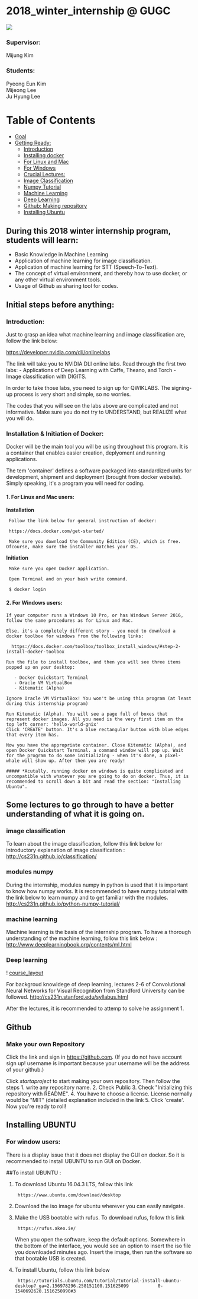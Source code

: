 # 2018_winter_internship @ GUGC
![](http://www.iias-iisa.org/wp-content/uploads/2017/03/logo_ugent_200_en.jpg)

### Supervisor:  
  Mijung Kim  

### Students:  
  Pyeong Eun Kim  
  Mijeong Lee  
  Ju Hyung Lee  

# Table of Contents
* [Goal](#goal)  
* [Getting Ready:](#initial)  
  * [Introduction](#introduction)  
  * [Installing docker](#docker)  
   * [For Linux and Mac](#linuxmac)  
   * [For Windows](#windows)  
  * [Crucial Lectures:](#csn)  
   * [Image Classification](#imclass)  
   * [Numpy Tutorial](#numpy)  
   * [Machine Learning](#ml)  
   * [Deep Learning](#mdl)  
  * [Github: Making repository](#github)  
  * [Installing Ubuntu](#ubuntu)  


## During this 2018 winter internship program, students will learn: <a name="goal"></a>

  - Basic Knowledge in Machine Learning
  - Application of machine learning for image classification.
  - Application of machine learning for STT (Speech-To-Text).
  - The concept of virtual environment, and thereby how to use docker, or any other virtual environment tools.
  - Usage of Github as sharing tool for codes.
 
  
  
## Initial steps before anything: <a name="initial"></a>

### Introduction: <a name="introduction"></a>

  Just to grasp an idea what machine learning and image classification are, follow the link below:
  
  https://developer.nvidia.com/dli/onlinelabs
  
  The link will take you to NVIDIA DLI online labs. Read through the first two labs:
    - Applications of Deep Learning with Caffe, Theano, and Torch
    - Image classification with DIGITS.
  
  In order to take those labs, you need to sign up for QWIKLABS. The signing-up process is very short and simple, so no worries.

  The codes that you will see on the labs above are complicated and not informative. Make sure you do not try to UNDERSTAND, but REALIZE what you will do.


### Installation & Initiation of Docker: <a name="docker"></a>
  
  Docker will be the main tool you will be using throughout this program. It is a container that enables easier creation, deplyoment and running applications.
  
  The tem 'container' defines a software packaged into standardized units for development, shipment and deployment (brought from docker website). Simply speaking, it's a program you will need for coding.
  
####  1. For Linux and Mac users: <a name="linuxmac"></a>
   
   **Installation**
    
     Follow the link below for general instruction of docker:
      
     https://docs.docker.com/get-started/
    
     Make sure you download the Community Edition (CE), which is free. Ofcourse, make sure the installer matches your OS.
    
   **Initiation**
   
     Make sure you open Docker application.
    
     Open Terminal and on your bash write command.
    
     $ docker login
    


####  2. For Windows users: <a name="windows"></a>
    
    If your computer runs a Windows 10 Pro, or has Windows Server 2016, follow the same procedures as for Linux and Mac.
    
    Else, it's a completely different story - you need to download a docker toolbox for windows from the following links:
    
      https://docs.docker.com/toolbox/toolbox_install_windows/#step-2-install-docker-toolbox
    
    Run the file to install toolbox, and then you will see three items popped up on your desktop: 
    
       - Docker Quickstart Terminal
       - Oracle VM VirtualBox
       - Kitematic (Alpha)
    
    Ignore Oracle VM VirtualBox! You won't be using this program (at least during this internship program)
    
    Run Kitematic (Alpha). You will see a page full of boxes that represent docker images. All you need is the very first item on the top left corner: 'hello-world-gnix'
    Click 'CREATE' button. It's a blue rectangular button with blue edges that every item has.
    
    Now you have the appropriate container. Close Kitematic (Alpha), and open Docker Quickstart Terminal. a command window will pop up. Wait for the program to do some initializing - when it's done, a pixel-whale will show up. After then you are ready!

    ##### *Acutally, running docker on windows is quite complicated and uncompatible with whatever you are going to do on docker. Thus, it is recommended to scroll down a bit and read the section: "Installing Ubuntu".
    
    
    
## Some lectures to go through to have a better understanding of what it is going on. <a name="csn"></a>

### image classification <a name="imclass"></a>
  
  To learn about the image classification, follow this link below for introductory explanation of image classification :
http://cs231n.github.io/classification/

### modules numpy <a name="numpy"></a>
  
  During the internship, modules numpy in python is used that it is important to know how numpy works. It is recommended to have numpy tutorial with the link below to learn numpy and to get familiar with the modules.
http://cs231n.github.io/python-numpy-tutorial/

### machine learning <a name="ml"></a>
  
  Machine learning is the basis of the internship program. To have a thorough understanding of the machine learning, follow this link below :
http://www.deeplearningbook.org/contents/ml.html

### Deep learning <a name="mdl"></a>

! [course_layout](\Users\user\Documents\workspace\intern\course_layout.png)

  For backgroud knowldege of deep learning, lectures 2-6 of Convolutional Neural Networks for Visual Recognition from Standford University can be followed. 
  http://cs231n.stanford.edu/syllabus.html
  
  After the lectures, it is recommended to attemp to solve he assignment 1.
  
  
## Github <a name="github"></a>

### Make your own Repository

Click the link and sign in https://github.com. (If you do not have account sign up! username is important because your username will be the address of your github.)

Click $start a project$ to start making your own repository. Then follow the steps
          1. write any repository name. 
          2. Check Public
          3. Check "Initializing this repository with README".
          4. You have to choose a license. License normally would be "MIT" (detailed explanation included in the link
          5. Click 'create'. Now you're ready to roll!

      


## Installing UBUNTU <a name='ubuntu'></a>

### For window users: 

There is a display issue that it does not display the GUI on docker. So it is recommended to install UBUNTU to run GUI on Docker.

##To install UBUNTU :
  
  1. To download Ubuntu 16.04.3 LTS, follow this link  
          
          https://www.ubuntu.com/download/desktop
  
  2. Download the iso image for ubuntu wherever you can easily navigate. 
  
  3. Make the USB bootable with rufus. To download rufus, follow this link 
          
          https://rufus.akeo.ie/

     When you open the software, keep the default options.
     Somewhere in the bottom of the interface, you would see an option to insert the iso file you downloaded minutes ago. 
     Insert the image, then run the software so that bootable USB is created.
  
  4. To install Ubuntu, follow this link below  
          
          https://tutorials.ubuntu.com/tutorial/tutorial-install-ubuntu-desktop?_ga=2.156978296.258151108.151625099           0-1540692620.1516250990#3




